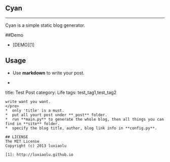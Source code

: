 ## Cyan

------
Cyan is a simple static blog generator. 

##Demo
* [DEMO][1]

## Usage

* Use **markdown** to write your post.
* <pre>
title: Test Post
category: Life
tags: test_tag1,test_tag2
~~~~~~~~~~~~~
write want you want.
</pre>
*  only 'title' is a must.
*  put all yourt post under **_post** folder.
*  run **main.py** to generate the whole blog, then all things you can find in **site** folder.
*  specify the blog title, author, blog link info in **config.py**.

## LICENSE
The MIT License  
Copyright (c) 2013 luxiaolu

[1]: http://luxiaolu.github.io

